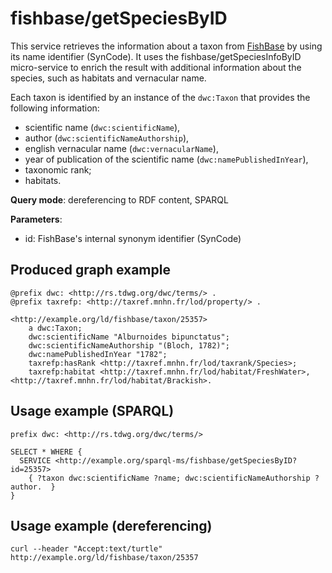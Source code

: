 
# fishbase/getSpeciesByID


This service retrieves the information about a taxon from [FishBase](https://www.fishbase.se/search.php) by using its name identifier (SynCode). 
It uses the fishbase/getSpeciesInfoByID micro-service to enrich the result with additional information about the species, such as habitats and vernacular name.

Each taxon is identified by an instance of the `dwc:Taxon` that provides the following information:
- scientific name (`dwc:scientificName`),
- author (`dwc:scientificNameAuthorship`),
- english vernacular name  (`dwc:vernacularName`),
- year of publication of the scientific name (`dwc:namePublishedInYear`),
- taxonomic rank;
- habitats.

**Query mode**: dereferencing to RDF content, SPARQL

**Parameters**: 
- id: FishBase's internal synonym identifier (SynCode)




## Produced graph example

```turtle
@prefix dwc: <http://rs.tdwg.org/dwc/terms/> .
@prefix taxrefp: <http://taxref.mnhn.fr/lod/property/> .

<http://example.org/ld/fishbase/taxon/25357>
    a dwc:Taxon;
    dwc:scientificName "Alburnoides bipunctatus";
    dwc:scientificNameAuthorship "(Bloch, 1782)";
    dwc:namePublishedInYear "1782";
    taxrefp:hasRank <http://taxref.mnhn.fr/lod/taxrank/Species>;
    taxrefp:habitat <http://taxref.mnhn.fr/lod/habitat/FreshWater>, <http://taxref.mnhn.fr/lod/habitat/Brackish>.
```

## Usage example (SPARQL)

```sparql
prefix dwc: <http://rs.tdwg.org/dwc/terms/>

SELECT * WHERE {
  SERVICE <http://example.org/sparql-ms/fishbase/getSpeciesByID?id=25357>
    { ?taxon dwc:scientificName ?name; dwc:scientificNameAuthorship ?author.  }
}
```

## Usage example (dereferencing)

    curl --header "Accept:text/turtle" http://example.org/ld/fishbase/taxon/25357

